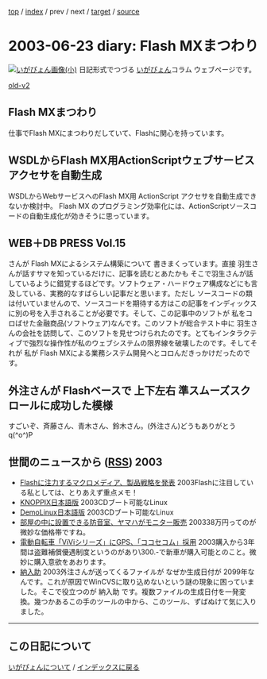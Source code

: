 [top](https://igapyon.github.io/diary/) 
 / [index](https://igapyon.github.io/diary/2003/index.html) 
 / prev 
 / next 
 / [target](https://igapyon.github.io/diary/2003/ig030623.html) 
 / [source](https://github.com/igapyon/diary/blob/gh-pages/2003/ig030623.html.src.md) 

2003-06-23 diary: Flash MXまつわり
=====================================================================================================
[![いがぴょん画像(小)](https://igapyon.github.io/diary/images/iga200306s.jpg "いがぴょん")](https://igapyon.github.io/diary/memo/memoigapyon.html) 日記形式でつづる [いがぴょん](https://igapyon.github.io/diary/memo/memoigapyon.html)コラム ウェブページです。

[old-v2](ig030623-orig.html)

## Flash MXまつわり

仕事でFlash MXにまつわりだしていて、Flashに関心を持っています。


## WSDLからFlash MX用ActionScriptウェブサービスアクセサを自動生成

WSDLからWebサービスへのFlash MX用 ActionScript アクセサを自動生成できないか検討中。
Flash MX のプログラミング効率化には、ActionScriptソースコードの自動生成化が効きそうに思っています。

## WEB＋DB PRESS Vol.15

さんが Flash MXによるシステム構築について 書きまくっています。直接 羽生さんが話すサマを知っているだけに、記事を読むとあたかも そこで羽生さんが話しているように錯覚するほどです。ソフトウェア・ハードウェア構成などにも言及している、実務的なすばらしい記事だと思います。ただし ソースコードの類は付いていませんので、ソースコードを期待する方はこの記事をインディックスに別の号を入手されることが必要です。そして、この記事中のソフトが 私をコロばせた金融商品(ソフトウェア)なんです。このソフトが総合テスト中に 羽生さんの会社を訪問して、このソフトを見せつけられたのです。とてもインタラクティブで強烈な操作性が私のウェブシステムの限界線を破壊したのです。そしてそれが 私が Flash MXによる業務システム開発へとコロんだきっかけだったのです。

## 外注さんが Flashベースで 上下左右 準スムーズスクロールに成功した模様

すごいぞ、斉藤さん、青木さん、鈴木さん。(外注さん)どうもありがとう q(^o^)P

## 世間のニュースから ([RSS](ig030623-news.xml)) 2003


* [Flashに注力するマクロメディア、製品戦略を発表](http://japan.cnet.com/news/media/story/0,2000047715,20055861,00.htm)  2003Flashに注目している私としては、とりあえず重点メモ！
* [KNOPPIX日本語版](http://unit.aist.go.jp/it/knoppix/)  2003CDブート可能なLinux
* [DemoLinux日本語版](http://unit.aist.go.jp/it/demolinux/index.html)  2003CDブート可能なLinux
* [部屋の中に設置できる防音室、ヤマハがモニター販売](http://www.zdnet.co.jp/news/0306/17/njbt_09.html)  200338万円ってのが微妙な価格帯ですね。
* [電動自転車「ViViシリーズ」にGPS、「ココセコム」採用](http://www.zdnet.co.jp/broadband/0306/17/lp20.html)  2003購入から3年間は盗難補償優遇制度というのがあり\300.-で新車が購入可能とのこと。微妙に購入意欲をあおります。
* [納入助](http://www.vector.co.jp/soft/win95/util/se233359.html)  2003外注さんが送ってくるファイルが なぜか生成日付が 2099年なんです。これが原因でWinCVSに取り込めないという謎の現象に困っていました。そこで役立つのが 納入助 です。複数ファイルの生成日付を一発変換。幾つかあるこの手のツールの中から、このツール、ずばぬけて気に入りました。


----------------------------------------------------------------------------------------------------

## この日記について
[いがぴょんについて](https://igapyon.github.io/diary/memo/memoigapyon.html) / [インデックスに戻る](https://igapyon.github.io/diary/idxall.html)
